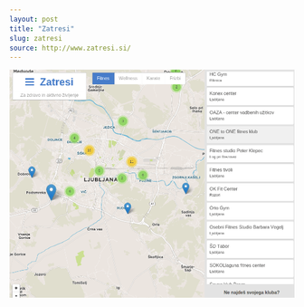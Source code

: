 ```yaml
---
layout: post
title: "Zatresi"
slug: zatresi
source: http://www.zatresi.si/
---
```


<img src="/screenshots/zatresi.png">
